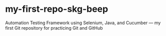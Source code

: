 # my-first-repo-skg-beep
Automation Testing Framework using Selenium, Java, and Cucumber — my first Git repository for practicing Git and GitHub
